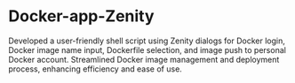 # Docker-app-Zenity

Developed a user-friendly shell script using Zenity dialogs for Docker login, Docker image name input,
Dockerfile selection, and image push to personal Docker account.
Streamlined Docker image management and deployment process, enhancing efficiency and ease of use.

